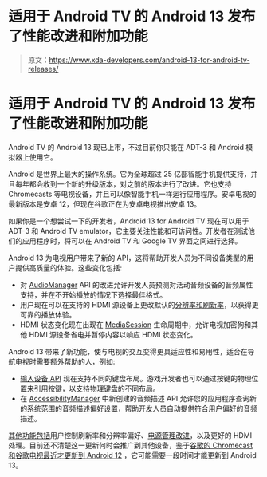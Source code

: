 # 适用于 Android TV 的 Android 13 发布了性能改进和附加功能

> 原文：<https://www.xda-developers.com/android-13-for-android-tv-releases/>

# 适用于 Android TV 的 Android 13 发布了性能改进和附加功能

Android TV 的 Android 13 现已上市，不过目前你只能在 ADT-3 和 Android 模拟器上使用它。

Android 是世界上最大的操作系统。它为全球超过 25 亿部智能手机提供支持，并且每年都会收到一个新的升级版本，对之前的版本进行了改进。它也支持 Chromecasts 等电视设备，并且可以像智能手机一样运行应用程序。安卓电视的最新版本是安卓 12，但现在谷歌正在为安卓电视推出安卓 13。

如果你是一个想尝试一下的开发者，Android 13 for Android TV 现在可以用于 ADT-3 和 Android TV emulator，它主要关注性能和可访问性。开发者在测试他们的应用程序时，将可以在 Android TV 和 Google TV 界面之间进行选择。

Android 13 为电视用户带来了新的 API，这将帮助开发人员为不同设备类型的用户提供高质量的体验。这些变化包括:

*   对 [AudioManager](https://developer.android.com/reference/android/media/AudioManager) API 的改进允许开发人员预测对活动音频设备的音频属性支持，并在不开始播放的情况下选择最佳格式。
*   用户现在可以在支持的 HDMI 源设备上更改默认的[分辨率和刷新率](https://developer.android.com/guide/topics/media/frame-rate)，以获得更可靠的播放体验。
*   HDMI 状态变化现在出现在 [MediaSession](https://developer.android.com/reference/android/media/session/MediaSession) 生命周期中，允许电视加密狗和其他 HDMI 源设备省电并暂停内容以响应 HDMI 状态变化。

Android 13 带来了新功能，使与电视的交互变得更具适应性和易用性，适合在导航电视时需要额外帮助的人，例如:

*   [输入设备 API](https://developer.android.com/reference/android/view/InputDevice#getKeyCodeForKeyLocation(int)) 现在支持不同的键盘布局。游戏开发者也可以通过按键的物理位置来引用按键，以支持物理键盘的不同布局。
*   在 [AccessibilityManager](https://developer.android.com/reference/android/view/accessibility/AccessibilityManager#isAudioDescriptionRequested()) 中新创建的音频描述 API 允许您的应用程序查询新的系统范围的音频描述偏好设置，帮助开发人员自动提供符合用户偏好的音频描述。

[其他功能包括](https://developer.android.com/tv/release/13/preview)用户控制刷新率和分辨率偏好、[电源管理改进](https://www.xda-developers.com/android-13-adds-a-new-low-power-standby-mode-for-android-tv-devices/)，以及更好的 HDMI 处理。目前还不清楚这一更新何时会推广到其他设备，鉴于[谷歌的 Chromecast 和谷歌电视最近才更新到 Android 12](https://www.xda-developers.com/chromecast-with-google-tv-android-12-update-rollout/) ，它可能需要一段时间才能更新到 Android 13。